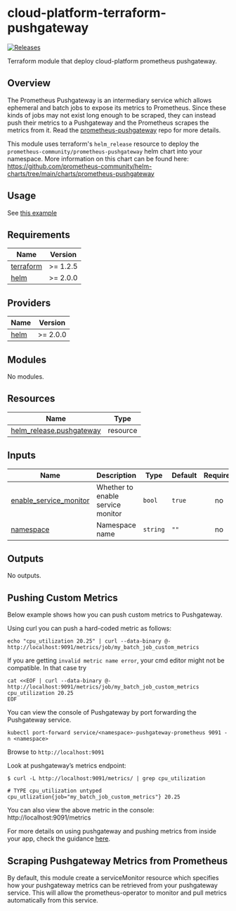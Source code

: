 # cloud-platform-terraform-pushgateway

[![Releases](https://img.shields.io/github/release/ministryofjustice/cloud-platform-terraform-pushgateway/all.svg?style=flat-square)](https://github.com/ministryofjustice/cloud-platform-terraform-pushgateway/releases)

Terraform module that deploy cloud-platform prometheus pushgateway.

## Overview

The Prometheus Pushgateway is an intermediary service which allows ephemeral and batch jobs to expose its metrics to Prometheus. Since these kinds of jobs may not exist long enough to be scraped, they can instead push their metrics to a Pushgateway and the Prometheus scrapes the metrics from it. Read the [prometheus-pushgateway](https://github.com/prometheus/pushgateway) repo for more details.

This module uses terraform's ```helm_release``` resource to deploy the ```prometheus-community/prometheus-pushgateway``` helm chart into your namespace. More information on this chart can be found here:
https://github.com/prometheus-community/helm-charts/tree/main/charts/prometheus-pushgateway


## Usage

See [this example](example/pushgateway.tf)

<!-- BEGIN_TF_DOCS -->
## Requirements

| Name | Version |
|------|---------|
| <a name="requirement_terraform"></a> [terraform](#requirement\_terraform) | >= 1.2.5 |
| <a name="requirement_helm"></a> [helm](#requirement\_helm) | >= 2.0.0 |

## Providers

| Name | Version |
|------|---------|
| <a name="provider_helm"></a> [helm](#provider\_helm) | >= 2.0.0 |

## Modules

No modules.

## Resources

| Name | Type |
|------|------|
| [helm_release.pushgateway](https://registry.terraform.io/providers/hashicorp/helm/latest/docs/resources/release) | resource |

## Inputs

| Name | Description | Type | Default | Required |
|------|-------------|------|---------|:--------:|
| <a name="input_enable_service_monitor"></a> [enable\_service\_monitor](#input\_enable\_service\_monitor) | Whether to enable service monitor | `bool` | `true` | no |
| <a name="input_namespace"></a> [namespace](#input\_namespace) | Namespace name | `string` | `""` | no |

## Outputs

No outputs.
<!-- END_TF_DOCS -->

## Pushing Custom Metrics

Below example shows how you can push custom metrics to Pushgateway.

Using curl you can push a hard-coded metric as follows:

```echo "cpu_utilization 20.25" | curl --data-binary @- http://localhost:9091/metrics/job/my_batch_job_custom_metrics```

If you are getting `invalid metric name error`, your cmd editor might not be compatible. In that case try

```
cat <<EOF | curl --data-binary @- http://localhost:9091/metrics/job/my_batch_job_custom_metrics
cpu_utilization 20.25
EOF
```

You can view the console of Pushgateway by port forwarding the Pushgateway service.

``` kubectl port-forward service/<namespace>-pushgateway-prometheus 9091 -n <namespace> ```

Browse to ```http://localhost:9091```


Look at pushgateway’s metrics endpoint:

```
$ curl -L http://localhost:9091/metrics/ | grep cpu_utilization

# TYPE cpu_utilization untyped
cpu_utlization{job="my_batch_job_custom_metrics"} 20.25
```

You can also view the above metric in the console: http://localhost:9091/metrics

For more details on using pushgateway and pushing metrics from inside your app, check the guidance [here](https://prometheus.io/docs/instrumenting/pushing/).

## Scraping Pushgateway Metrics from Prometheus

By default, this module create a serviceMonitor resource which specifies how your pushgateway metrics can be retrieved from your pushgateway service. This will allow the prometheus-operator to monitor and pull metrics automatically from this service.
